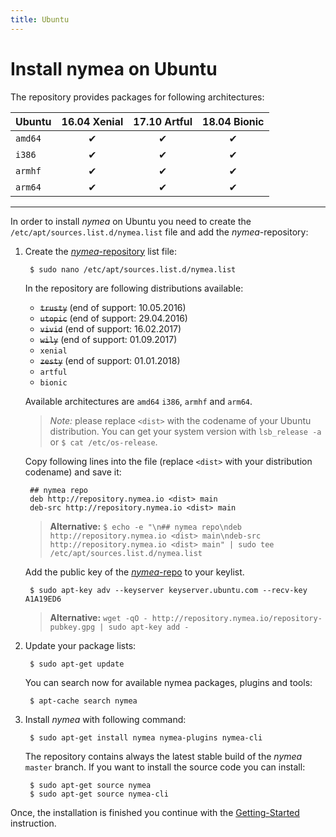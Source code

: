 ```yaml
---
title: Ubuntu
---
```


# Install nymea on Ubuntu

The repository provides packages for following architectures:

| Ubuntu     | 16.04 Xenial | 17.10 Artful | 18.04 Bionic |
|:-----------|:------------:|:------------:|:------------:|
| `amd64`    |       ✔      |       ✔      |       ✔      |
| `i386`     |       ✔      |       ✔      |       ✔      |
| `armhf`    |       ✔      |       ✔      |       ✔      |
| `arm64`    |       ✔      |       ✔      |       ✔      |
-----------------------------------------------------------

In order to install *nymea* on Ubuntu you need to create the `/etc/apt/sources.list.d/nymea.list` file and add the *nymea*-repository:

1. Create the [*nymea*-repository](http://repository.nymea.io/) list file:
        
        $ sudo nano /etc/apt/sources.list.d/nymea.list
        
    In the repository are following distributions available:
    * ~~`trusty`~~ (end of support: 10.05.2016)
    * ~~`utopic`~~ (end of support: 29.04.2016)
    * ~~`vivid`~~ (end of support: 16.02.2017)
    * ~~`wily`~~ (end of support: 01.09.2017)
    * `xenial`
    * ~~`zesty`~~ (end of support: 01.01.2018)
    * `artful`
    * `bionic`

    Available architectures are `amd64` `i386`, `armhf` and `arm64`.
    
    > *Note:* please replace `<dist>` with the codename of your Ubuntu distribution. You can get your system version with `lsb_release -a` or `$ cat /etc/os-release`.

    Copy following lines into the file (replace `<dist>` with your distribution codename) and save it:

        ## nymea repo
        deb http://repository.nymea.io <dist> main
        deb-src http://repository.nymea.io <dist> main
        

    > **Alternative:** `$ echo -e "\n## nymea repo\ndeb http://repository.nymea.io <dist> main\ndeb-src http://repository.nymea.io <dist> main" | sudo tee /etc/apt/sources.list.d/nymea.list`
    
    Add the public key of the [*nymea*-repo](http://repository.nymea.io) to your keylist.
    
        $ sudo apt-key adv --keyserver keyserver.ubuntu.com --recv-key A1A19ED6
    
    > **Alternative:** `wget -qO - http://repository.nymea.io/repository-pubkey.gpg | sudo apt-key add -`
    

2. Update your package lists:
    
        $ sudo apt-get update

    You can search now for available nymea packages, plugins and tools:
    
        $ apt-cache search nymea
    

3. Install *nymea* with following command:
    
        $ sudo apt-get install nymea nymea-plugins nymea-cli
        
    The repository contains always the latest stable build of the *nymea* `master` branch.
    If you want to install the source code you can install:
        
        $ sudo apt-get source nymea
        $ sudo apt-get source nymea-cli
        
Once, the installation is finished you continue with the [Getting-Started](/wiki/nymea/master/getting-started) instruction.

